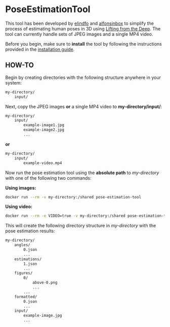 [elindfo]: https://github.com/elindfo
[alfonsinbox]: https://github.com/alfonsinbox
[Lifting from the Deep]: https://github.com/DenisTome/Lifting-from-the-Deep-release

# PoseEstimationTool
This tool has been developed by [elindfo] and [alfonsinbox] to simplify the process of estimating human poses in 3D using [Lifting from the Deep]. The tool can currently handle sets of JPEG images and a single MP4 video.

Before you begin, make sure to **install** the tool by following the instructions provided in the [installation guide](INSTALL.md).

## HOW-TO
Begin by creating directories with the following structure anywhere in your system:

```bash
my-directory/
    input/
```

Next, copy the JPEG images **or** a single MP4 video to **my-directory/input/**:

```bash
my-directory/
    input/
        example-image1.jpg
        example-image2.jpg
        ...
```
**or**

```bash
my-directory/
    input/
        example-video.mp4
```

Now run the pose estimation tool using the **absolute path** to *my-directory* with one of the following two commands:

**Using images:**
```bash
docker run --rm -v my-directory:/shared pose-estimation-tool
```

**Using video:**
```bash
docker run --rm -e VIDEO=true -v my-directory:/shared pose-estimation-tool
```

This will create the following directory structure in *my-directory* with the pose estimation results:
```bash
my-directory/
    angles/
        0.json
        ...
    estimations/
        1.json
        ...
    figures/
        0/
            above-0.png
            ...
        ...
    formatted/
        0.json
        ...
    input/
        example-image.jpg
        ...
    
```